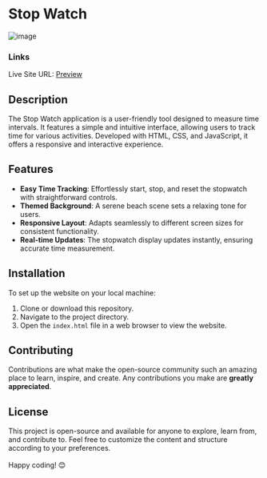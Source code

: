 # Stop Watch
![image](https://github.com/VinayShetyeOfficial/Html_Css_JS_Projects/assets/100470361/3f364eb7-f176-49bf-b9b8-c5efe2d3f307)

### Links
Live Site URL: [Preview](https://66516b5e9bc177ef278876db--benevolent-kringle-8bd140.netlify.app/)

## Description
The Stop Watch application is a user-friendly tool designed to measure time intervals. It features a simple and intuitive interface, allowing users to track time for various activities. Developed with HTML, CSS, and JavaScript, it offers a responsive and interactive experience.

## Features
- **Easy Time Tracking**: Effortlessly start, stop, and reset the stopwatch with straightforward controls.
- **Themed Background**: A serene beach scene sets a relaxing tone for users.
- **Responsive Layout**: Adapts seamlessly to different screen sizes for consistent functionality.
- **Real-time Updates**: The stopwatch display updates instantly, ensuring accurate time measurement.

## Installation
To set up the website on your local machine:
1. Clone or download this repository.
2. Navigate to the project directory.
3. Open the `index.html` file in a web browser to view the website.

## Contributing
Contributions are what make the open-source community such an amazing place to learn, inspire, and create. Any contributions you make are **greatly appreciated**.

## License
This project is open-source and available for anyone to explore, learn from, and contribute to.
Feel free to customize the content and structure according to your preferences. <br><br> Happy coding! 😊
